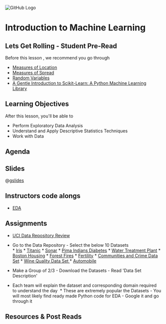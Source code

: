 ![GitHub Logo](https://s3.ap-south-1.amazonaws.com/greyatom-social/GreyAtom-logo.png)

# Introduction to Machine Learning

## Lets Get Rolling - Student Pre-Read
Before this lesson , we recommend you go through

*  [Measures of Location](http://www.itl.nist.gov/div898/handbook/eda/section3/eda351.htm)
*  [Measures of Spread](http://www.abs.gov.au/websitedbs/a3121120.nsf/home/statistical+language+-+measures+of+spread)
*  [Random Variables](https://en.wikipedia.org/wiki/Random_variable)
*  [A Gentle Introduction to Scikit-Learn: A Python Machine Learning Library](http://machinelearningmastery.com/a-gentle-introduction-to-scikit-learn-a-python-machine-learning-library/)


## Learning Objectives 

After this lesson, you'll be able to 

* Perform Exploratory Data Analysis
* Understand and Apply Descriptive Statistics Techniques
* Work with Data 


## Agenda


## Slides

@[gslides](12MfGuRbSPV-Hgtpn1Xmd8GGvwgwbwVSp8Gx1NVKH1Mk)

## Instructors code alongs

* [EDA](https://raw.githubusercontent.com/commit-live-students/exploratory-data-analysis/master/notebooks/introduction_to_machine_learning.ipynb)


## Assignments 
*  [UCI Data Repository Review](http://archive.ics.uci.edu/ml/datasets.html)
  *  Go to the Data Repository - Select the below 10 Datasets   
    *  [Iris](https://archive.ics.uci.edu/ml/datasets/Iris)
    *  [Titanic](https://www.kaggle.com/c/titanic)
    *  [Sonar](http://archive.ics.uci.edu/ml/datasets/connectionist+bench+(sonar,+mines+vs.+rocks))
    *  [Pima Indians Diabetes](https://archive.ics.uci.edu/ml/datasets/Pima+Indians+Diabetes)
    *  [Water Treatment Plant](https://archive.ics.uci.edu/ml/datasets/Water+Treatment+Plant)
    *  [Boston Housing](https://archive.ics.uci.edu/ml/datasets/housing)
    *  [Forest Fires](https://archive.ics.uci.edu/ml/datasets/Forest+Fires)
    *  [Fertility](https://archive.ics.uci.edu/ml/datasets/Fertility#)
    *  [Communities and Crime Data Set](https://archive.ics.uci.edu/ml/datasets/Communities+and+Crime)
    *  [Wine Quality Data Set ](https://archive.ics.uci.edu/ml/datasets/Wine+Quality)
    *  [Automobile](https://archive.ics.uci.edu/ml/datasets/Automobile)

  *  Make a Group of 2/3 - Download the Datasets - Read 'Data Set Description'
  *  Each team will explain the dataset and corresponding domain required to understand the day
  *  These are extremely popular the Datasets - You will most likely find ready made Python code for EDA - Google it and go through it 

## Resources & Post Reads


